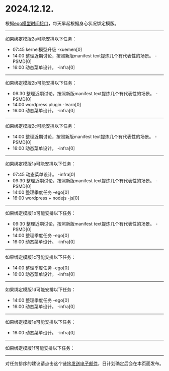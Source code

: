 # 2024.12.12.

根据[ego模型时间接口](https://gitee.com/hyg/blog/blob/master/timeflow.md)，每天早起根据身心状况绑定模版。

---
如果绑定模版2a可能安排以下任务：

- 07:45	kernel模型升级 -xuemen[0]
- 14:00	整理近期讨论，按照新版manifest text提炼几个有代表性的场景。 -PSMD[0]
- 16:00	动态菜单设计。 -infra[0]

---
如果绑定模版2b可能安排以下任务：

- 09:30	整理近期讨论，按照新版manifest text提炼几个有代表性的场景。 -PSMD[0]
- 14:00	wordpress plugin -learn[0]
- 16:00	动态菜单设计。 -infra[0]

---
如果绑定模版2c可能安排以下任务：

- 14:00	整理近期讨论，按照新版manifest text提炼几个有代表性的场景。 -PSMD[0]
- 16:00	动态菜单设计。 -infra[0]

---
如果绑定模版1a可能安排以下任务：

- 07:45	动态菜单设计。 -infra[0]
- 09:30	整理近期讨论，按照新版manifest text提炼几个有代表性的场景。 -PSMD[0]
- 14:00	整理季度任务 -ego[0]
- 16:00	wordpress + nodejs -js[0]

---
如果绑定模版1b可能安排以下任务：

- 09:30	整理近期讨论，按照新版manifest text提炼几个有代表性的场景。 -PSMD[0]
- 14:00	整理季度任务 -ego[0]
- 16:00	动态菜单设计。 -infra[0]

---
如果绑定模版1c可能安排以下任务：

- 14:00	整理季度任务 -ego[0]
- 16:00	动态菜单设计。 -infra[0]

---
如果绑定模版1d可能安排以下任务：

- 14:00	整理季度任务 -ego[0]
- 16:00	动态菜单设计。 -infra[0]

---
如果绑定模版1e可能安排以下任务：

- 16:00	动态菜单设计。 -infra[0]

---
如果绑定模版1f可能安排以下任务：


---
对任务排序的建议请点击这个链接<a href="mailto:huangyg@mars22.com?subject=关于2024.12.12.任务排序的建议&body=date: 2024.12.12.%0D%0Afile: ../../blog/release/time/d.20241212.md%0D%0A---请勿修改邮件主题及以上内容---%0D%0A">发送电子邮件</a>，日计划确定后会在本页面发布。